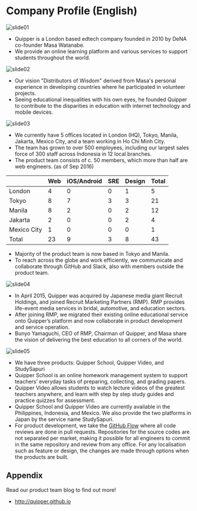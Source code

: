 # Company Profile (English)

![slide01](https://cloud.githubusercontent.com/assets/4939774/20208734/7f2d6b74-a833-11e6-9181-fa88747e01e0.png)

- Quipper is a London based edtech company founded in 2010 by DeNA co-founder Masa Watanabe.
- We provide an online learning platform and various services to support students throughout the world.

![slide02](https://cloud.githubusercontent.com/assets/4939774/20208738/8173d800-a833-11e6-8e9d-3ec4a2af006e.png)

- Our vision "Distributors of Wisdom" derived from Masa's personal experience in developing countries where he participated in volunteer projects.
- Seeing educational inequalities with his own eyes, he founded Quipper to contribute to the disparities in education with internet technology and mobile devices.

![slide03](https://cloud.githubusercontent.com/assets/14937062/20047069/e77fb7a6-a4f3-11e6-9c28-380fae0925d4.png)

- We currently have 5 offices located in London (HQ), Tokyo, Manila, Jakarta, Mexico City, and a team working in Ho Chi Minh City.
- The team has grown to over 500 employees, including our largest sales force of 300 staff across Indonesia in 12 local branches.
- The product team consists of c. 50 members, which more than half are web engineers. (as of Sep 2016)

|| Web | iOS/Android | SRE | Design | Total |
| --- | --- | --- | --- | --- | --- |
| London | 4 | 0 | 0 | 1 | 5 |
| Tokyo | 8 | 7 | 3 | 3 | 21 |
| Manila | 8 | 2 | 0 | 2 | 12 |
| Jakarta | 2 | 0 | 0 | 2 | 4 |
| Mexico City | 1 | 0 | 0 | 0 | 1 |
| Total | 23 | 9 | 3 | 8 | 43 |

- Majority of the product team is now based in Tokyo and Manila.
- To reach across the globe and work efficiently, we communicate and collaborate through GitHub and Slack, also with members outside the product team.

![slide04](https://cloud.githubusercontent.com/assets/4939774/20208741/836ab91c-a833-11e6-971e-472e5b39c4e0.png)

- In April 2015, Quipper was acquired by Japanese media giant Recruit Holdings, and joined Recruit Marketing Partners (RMP). RMP provides life-event media services in bridal, automotive, and education sectors.
- After joining RMP, we migrated their existing online educational service onto Quipper’s platform and now collaborate in product development and service operation.
- Bunyo Yamaguchi, CEO of RMP, Chairman of Quipper, and Masa share the vision of delivering the best education to all corners of the world.

![slide05](https://cloud.githubusercontent.com/assets/14937062/20047173/f9534104-a4f4-11e6-8883-9fc4403277fd.png)

- We have three products: Quipper School, Quipper Video, and StudySapuri
- Quipper School is an online homework management system to support teachers’ everyday tasks of preparing, collecting, and grading papers.
- Quipper Video allows students to watch lecture videos of the greatest teachers anywhere, and learn with step by step study guides and practice quizzes for assessment.
- Quipper School and Quipper Video are currently available in the Philippines, Indonesia, and Mexico. We also provide the two platforms in Japan by the service name StudySapuri.
- For product development, we take the [GitHub Flow](https://guides.github.com/introduction/flow/) where all code reviews are done in pull requests. Repositories for the source codes are not separated per market, making it possible for all engineers to commit in the same repository and review from any office. For any localisation such as feature or design, the changes are made through options when the products are built.

## Appendix

Read our product team blog to find out more!

- http://quipper.github.io
